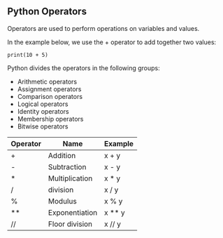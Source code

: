## Python Operators

Operators are used to perform operations on variables and values.

In the example below, we use the + operator to add together two values:

```
print(10 + 5)

```

Python divides the operators in the following groups:

* Arithmetic operators
* Assignment operators
* Comparison operators
* Logical operators
* Identity operators
* Membership operators
* Bitwise operators

| Operator| Name| Example |
| --- | --- | --- |
| + | Addition | x + y |
| - | Subtraction | x - y |
| * | Multiplication | x * y |
| / | division | x / y |
| % | Modulus | x % y |
| ** | Exponentiation | x ** y |
| // | Floor division | x // y |

